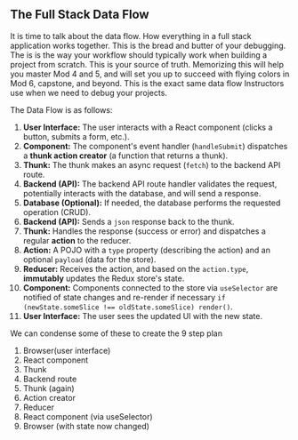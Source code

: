 ## The Full Stack Data Flow

It is time to talk about the data flow. How everything in a full stack application works together. This is the bread and butter of your debugging. The is is the way your workflow should typically work when building a project from scratch. This is your source of truth. Memorizing this will help you master Mod 4 and 5, and will set you up to succeed with flying colors in Mod 6, capstone, and beyond. This is the exact same data flow Instructors use when we need to debug your projects.

The Data Flow is as follows:

1. **User Interface:** The user interacts with a React component (clicks a button, submits a form, etc.).
2. **Component:** The component's event handler (`handleSubmit`) dispatches a **thunk action creator** (a function that returns a thunk).
3. **Thunk:**  The thunk makes an async request (`fetch`) to the backend API route.
4. **Backend (API):** The backend API route handler validates the request, potentially interacts with the database, and will send a response.
5. **Database (Optional):** If needed, the database performs the requested operation (CRUD).
6. **Backend (API):** Sends a `json` response back to the thunk.
7. **Thunk:** Handles the response (success or error) and dispatches a regular **action** to the reducer.
8. **Action:** A POJO with a `type` property (describing the action) and an optional `payload` (data for the store).
9. **Reducer:** Receives the action, and based on the `action.type`, **immutably** updates the Redux store's state.
10. **Component:** Components connected to the store via `useSelector` are notified of state changes and re-render if necessary `if (newState.someSlice !== oldState.someSlice) render()`.
11. **User Interface:** The user sees the updated UI with the new state.

We can condense some of these to create the 9 step plan

1. Browser(user interface)
2. React component
3. Thunk
4. Backend route
5. Thunk (again)
6. Action creator
7. Reducer
8. React component (via useSelector)
9. Browser (with state now changed)
